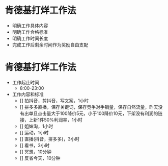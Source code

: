 # 肯德基打烊工作法

 - 明确工作具体内容
 - 明确工作合格标准
 - 明确工作时间长度
 - 完成工作后剩余时间作为奖励自由支配

# 肯德基打烊工作法

- 工作起止时间
  - 8:00-23:00
- 工作内容和标准
  - [] 拍抖音，剪抖音，写文案，1小时
  - [] 拼多多直播，保存关键词，保存竞争对手销量，保存自然流量，昨天没有出单且点击量大于100降价5元，小于100降价10元，下架没有利润的链接，上新1件50%利润率，1小时
  - [] 姐妹淘，1小时
  - [] 运动，1小时
  - [] 直播(抖音，拼多多)，3小时
  - [] 看书，3小时
  - [] 冥想，10分钟
  - [] 反省今天，10分钟
